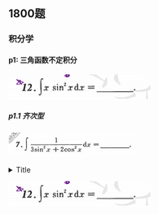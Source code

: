 ## 1800题
### 积分学
#### p1: 三角函数不定积分
![title](../../.local/static/2020/7/6/1598695020256.1598695020523.png)
##### p1.1 齐次型
![title](../../.local/static/2020/7/6/1598694028875.1598694029126.png)

<details>
<summary>Title</summary>

<img src="../../.local/static/2020/7/6/1598694083734.1598694083734.png"  />
</details>

![title](../../.local/static/2020/7/6/1598695060656.1598695060656.png)
